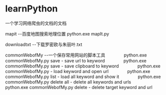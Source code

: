 # learnPython
一个学习网络爬虫的文档的文档

mapit --百度地图搜索<keyword>地理位置
        python.exe mapIt.py <keyword>
        
downloadtxt --下载罗密欧与朱丽叶.txt

commonWebofMy --一个保存常用网站的脚本工具
&emsp;&emsp;&emsp;&emsp;python.exe commonWebofMy.py save <keyword> <url>- save url to keyword
&emsp;&emsp;&emsp;&emsp;python.exe commonWebofMy.py save <keyword> - save clipboard to keyword
&emsp;&emsp;&emsp;&emsp;python.exe commonWebofMy.py <keyword> - load keyword and open url
&emsp;&emsp;&emsp;&emsp;python.exe commonWebofMy.py list - load all keyword and show it
&emsp;&emsp;&emsp;&emsp;python.exe commonWebofMy.py delete all - delete all keywords and urls
&emsp;&emsp;&emsp;&emsp;python.exe commonWebofMy.py delete <keyword> - delete target keyword and url
